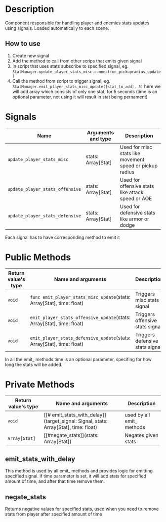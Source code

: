 # Description
Component responsible for handling player and enemies stats updates using signals. Loaded automatically to each scene.

## How to use
1. Create new signal
2. Add the method to call from other scrips that emits given signal 
3. In script that uses stats subscribe to specified signal, eg. `StatManager.update_player_stats_misc.connect(on_pickupradius_update)`
4. Call the method from script to trigger signal, eg. `StatManager.emit_player_stats_misc_update([stat_to_add], 5)` here we will add array which consists of only one stat, for 5 seconds (time is an optional parameter, not using it will result in stat being pernament)

# Signals 

Name|Arguments and type|Description
-|-|-
`update_player_stats_misc`|stats: Array[Stat]|Used for misc stats like movement speed or pickup radius
`update_player_stats_offensive`|stats: Array[Stat]|Used for offensive stats like attack speed or AOE
`update_player_stats_defensive`|stats: Array[Stat]|Used for defensive stats like armor or dodge

Each signal has to have corresponding method to emit it

# Public Methods

Return value's type|Name and arguments|Description
-|-|-
`void`|`func emit_player_stats_misc_update`(stats: Array[Stat], time: float)|Triggers misc stats signal
`void`|`emit_player_stats_offensive_update`(stats: Array[Stat], time: float)|Triggers offensive stats signal
`void`|`emit_player_stats_defensive_update`(stats: Array[Stat], time: float)|Triggers defensive stats signal

In all the emit_ methods time is an optional parameter, specifing for how long the stats will be added.

# Private Methods
Return value's type|Name and arguments|Description
-|-|-
`void`|[[# emit_stats_with_delay]](target_signal: Signal, stats: Array[Stat], time: float)|used by all emit_ methods
`Array[Stat]`|[[#negate_stats]](stats: Array[Stat])|Negates given stats

## emit_stats_with_delay
This method is used by all emit_ methods and provides logic for emitting specified signal. if time parameter is set, it will add stats for specified amount of time, and after that time remove them.

## negate_stats
Returns negative values for specified stats, used when you need to remove stats from player after specified amount of time
